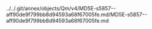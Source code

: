 ../../.git/annex/objects/Qm/v4/MD5E-s5857--aff90de9f799bb8d94593a68f67005fe.md/MD5E-s5857--aff90de9f799bb8d94593a68f67005fe.md